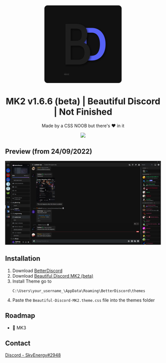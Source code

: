 <!-- PROJECT LOGO -->
<br />
<div align="center">
  <a href="https://github.com/SkyEnergy0/Beautiful-Discord-Theme">
    <img src="images/Logo.png" alt="Logo" width="250" height="250">
  </a>
  
  <h1 align="center">MK2 v1.6.6 (beta) | Beautiful Discord | Not Finished</h1>

  <p align="center">
    Made by a CSS NOOB but there's ❤️ in it
  </p>
</div>

<div align="center">
  <a href="https://cdn.discordapp.com/attachments/1051825367008153620/1053727301780652112/image.png">
    <img src="https://cdn.discordapp.com/attachments/1051825367008153620/1053727301780652112/image.png">
  </a>
</div>

<!-- ABOUT THE PROJECT -->
## Preview (from 24/09/2022)

<div align="center">
  <a href="https://cdn.discordapp.com/attachments/913890209224077382/1023278340653719683/unknown.png">
    <img src="images/screenshot-1.png" alt="Logo">
  </a>
</div>

## Installation

1. Download [BetterDiscord](https://betterdiscord.app)
2. Download [Beautiful Discord MK2 (beta)](https://github.com/SkyEnergy0/Beautiful-Discord-Theme/releases)
3. Install Theme go to
   ```
   C:\Users\your_username_\AppData\Roaming\BetterDiscord\themes
   ```
4. Paste the ```Beautiful-Discord-MK2.theme.css``` file into the themes folder

<!-- ROADMAP -->
## Roadmap

- 🔧 MK3

<!-- CONTACT -->
## Contact

 [Discord - SkyEnergy#2948](https://discord.com/channels/@me/1053728373035257876)
